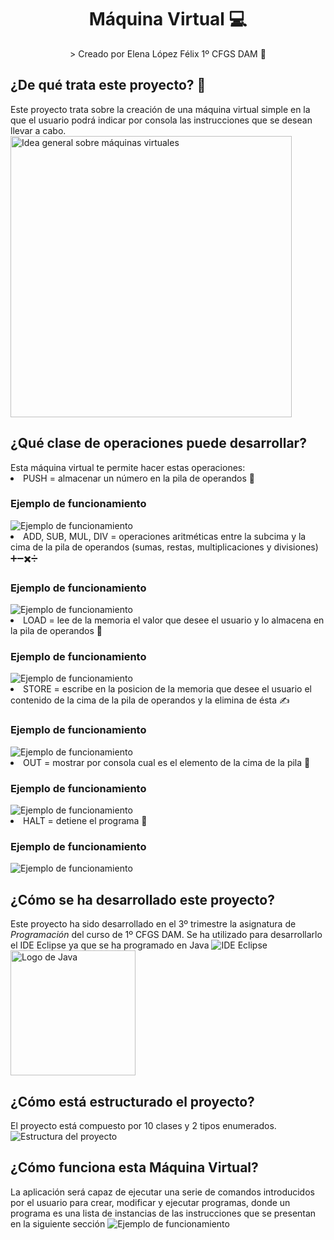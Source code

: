 <div align="center">
<h1 align="center"> Máquina Virtual 💻 </h1>
> Creado por Elena López Félix 1º CFGS DAM 📝
</div>
<h2>¿De qué trata este proyecto? 🤔</h2>
 Este proyecto trata sobre la creación de una máquina virtual simple en la que el usuario podrá indicar por consola las instrucciones que se desean llevar a cabo. 
 <img src="https://www.docpath.com/wp-content/uploads/features-and-advantages-of-virtual-machine-systems.png" alt="Idea general sobre máquinas virtuales" height="450px">
<h2>¿Qué clase de operaciones puede desarrollar? </h2>
Esta máquina virtual te permite hacer estas operaciones:
<li>PUSH = almacenar un número en la pila de operandos 📂</li>
<h3>Ejemplo de funcionamiento</h3>
<img src="" alt="Ejemplo de funcionamiento">
<li>ADD, SUB, MUL, DIV = operaciones aritméticas entre la subcima y la cima de la pila de operandos (sumas, restas, multiplicaciones y divisiones) ➕➖✖️➗</li>
<h3>Ejemplo de funcionamiento</h3>
<img src="" alt="Ejemplo de funcionamiento">
<li>LOAD = lee de la memoria el valor que desee el usuario y lo almacena en la pila de operandos 📂</li>
<h3>Ejemplo de funcionamiento</h3>
<img src="" alt="Ejemplo de funcionamiento">
<li>STORE = escribe en la posicion de la memoria que desee el usuario el contenido de la cima de la pila de operandos y la elimina de ésta ✍️</li>
<h3>Ejemplo de funcionamiento</h3>
<img src="" alt="Ejemplo de funcionamiento">
<li>OUT = mostrar por consola cual es el elemento de la cima de la pila 🗻</li>
<h3>Ejemplo de funcionamiento</h3>
<img src="" alt="Ejemplo de funcionamiento">
<li>HALT = detiene el programa 🛑</li>
<h3>Ejemplo de funcionamiento</h3>
<img src="" alt="Ejemplo de funcionamiento">
<h2>¿Cómo se ha desarrollado este proyecto?</h2>
Este proyecto ha sido desarrollado en el 3º trimestre la asignatura de <i>Programación</i> del curso de 1º CFGS DAM. Se ha utilizado para desarrollarlo el IDE Eclipse ya que se ha programado en Java
<img src="https://encrypted-tbn0.gstatic.com/images?q=tbn:ANd9GcT5e61QZcOk2_7CaZAOTtL0KkZTaGLRgdk8gAjymLd_&s" alt="IDE Eclipse">
<img src="https://1000logos.net/wp-content/uploads/2020/09/Java-Logo.png" alt="Logo de Java" width="200px">
<h2>¿Cómo está estructurado el proyecto?</h2>
El proyecto está compuesto por 10 clases y 2 tipos enumerados.
<img src="[C:\Users\elena\OneDrive\Imágenes\Capturas de pantalla\Captura de pantalla 2024-05-02 191724.png](https://drive.google.com/file/d/1p1POsbpSuCADDn_sUt2u_6APGKdRz7xh/view?usp=sharing)" alt="Estructura del proyecto">
<h2>¿Cómo funciona esta Máquina Virtual?</h2>
La aplicación será capaz de ejecutar una serie de comandos introducidos por el usuario para crear, modificar y ejecutar programas, donde un programa es una lista de instancias de las instrucciones que se presentan en la siguiente sección
<img src="" alt="Ejemplo de funcionamiento">

 

